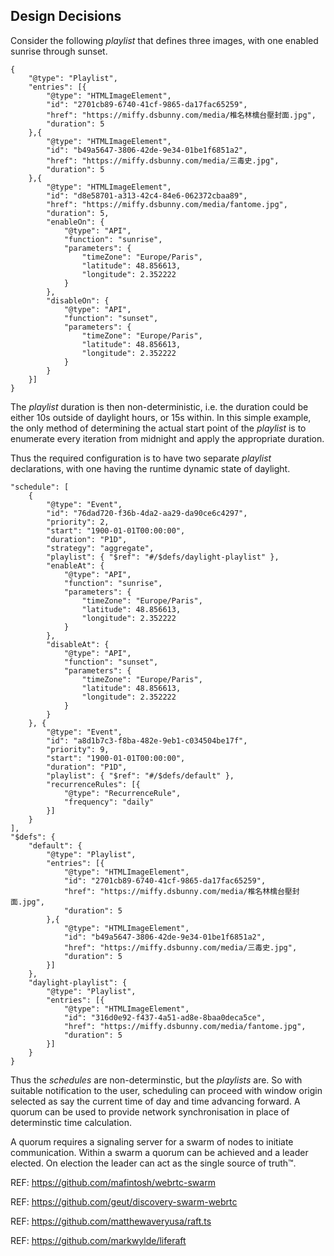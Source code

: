 ## Design Decisions
Consider the following _playlist_ that defines three images, with one enabled sunrise through sunset.
```
{
	"@type": "Playlist",
	"entries": [{
		"@type": "HTMLImageElement",
		"id": "2701cb89-6740-41cf-9865-da17fac65259",
		"href": "https://miffy.dsbunny.com/media/椎名林檎台壓封面.jpg",
		"duration": 5
	},{
		"@type": "HTMLImageElement",
		"id": "b49a5647-3806-42de-9e34-01be1f6851a2",
		"href": "https://miffy.dsbunny.com/media/三毒史.jpg",
		"duration": 5
	},{
		"@type": "HTMLImageElement",
		"id": "d8e58701-a313-42c4-84e6-062372cbaa89",
		"href": "https://miffy.dsbunny.com/media/fantome.jpg",
		"duration": 5,
		"enableOn": {
			"@type": "API",
			"function": "sunrise",
			"parameters": {
				"timeZone": "Europe/Paris",
				"latitude": 48.856613,
				"longitude": 2.352222
			}
		},
		"disableOn": {
			"@type": "API",
			"function": "sunset",
			"parameters": {
				"timeZone": "Europe/Paris",
				"latitude": 48.856613,
				"longitude": 2.352222
			}
		}
	}]
}
```
The _playlist_ duration is then non-deterministic, i.e. the duration could be either 10s outside of daylight hours, or 15s within.  In this simple example, the only method of determining the actual start point of the _playlist_ is to enumerate every iteration from midnight and apply the appropriate duration.

Thus the required configuration is to have two separate _playlist_ declarations, with one having the runtime dynamic state of daylight.
```
"schedule": [
	{
		"@type": "Event",
		"id": "76dad720-f36b-4da2-aa29-da90ce6c4297",
		"priority": 2,
		"start": "1900-01-01T00:00:00",
		"duration": "P1D",
		"strategy": "aggregate",
		"playlist": { "$ref": "#/$defs/daylight-playlist" },
		"enableAt": {
			"@type": "API",
			"function": "sunrise",
			"parameters": {
				"timeZone": "Europe/Paris",
				"latitude": 48.856613,
				"longitude": 2.352222
			}
		},
		"disableAt": {
			"@type": "API",
			"function": "sunset",
			"parameters": {
				"timeZone": "Europe/Paris",
				"latitude": 48.856613,
				"longitude": 2.352222
			}
		}
	}, {
		"@type": "Event",
		"id": "a8d1b7c3-f8ba-482e-9eb1-c034504be17f",
		"priority": 9,
		"start": "1900-01-01T00:00:00",
		"duration": "P1D",
		"playlist": { "$ref": "#/$defs/default" },
		"recurrenceRules": [{
			"@type": "RecurrenceRule",
			"frequency": "daily"
		}]
	}
],
"$defs": {
	"default": {
		"@type": "Playlist",
		"entries": [{
			"@type": "HTMLImageElement",
			"id": "2701cb89-6740-41cf-9865-da17fac65259",
			"href": "https://miffy.dsbunny.com/media/椎名林檎台壓封面.jpg",
			"duration": 5
		},{
			"@type": "HTMLImageElement",
			"id": "b49a5647-3806-42de-9e34-01be1f6851a2",
			"href": "https://miffy.dsbunny.com/media/三毒史.jpg",
			"duration": 5
		}]
	},
	"daylight-playlist": {
		"@type": "Playlist",
		"entries": [{
			"@type": "HTMLImageElement",
			"id": "316d0e92-f437-4a51-ad8e-8baa0deca5ce",
			"href": "https://miffy.dsbunny.com/media/fantome.jpg",
			"duration": 5
		}]
	}
}
```
Thus the _schedules_ are non-determinstic, but the _playlists_ are.  So with suitable notification to the user, scheduling can proceed with window origin selected as say the current time of day and time advancing forward.  A quorum can be used to provide network synchronisation in place of determinstic time calculation.

A quorum requires a signaling server for a swarm of nodes to initiate communication.  Within a swarm a quorum can be achieved and a leader elected.  On election the leader can act as the single source of truth™️.

REF: https://github.com/mafintosh/webrtc-swarm

REF: https://github.com/geut/discovery-swarm-webrtc

REF: https://github.com/matthewaveryusa/raft.ts

REF: https://github.com/markwylde/liferaft
